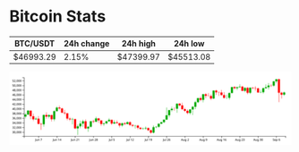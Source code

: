 # Bitcoin Stats

BTC/USDT|24h change|24h high|24h low|
|---|---|---|---|
|$46993.29|2.15%|$47399.97|$45513.08|

<img src="./chart.svg">
